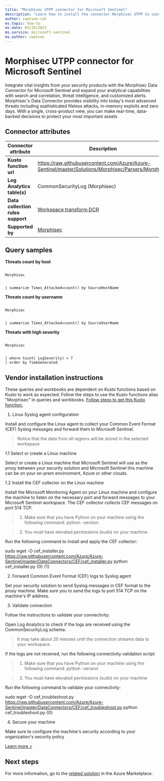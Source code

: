 ```yaml
---
title: "Morphisec UTPP connector for Microsoft Sentinel"
description: "Learn how to install the connector Morphisec UTPP to connect your data source to Microsoft Sentinel."
author: cwatson-cat
ms.topic: how-to
ms.date: 03/25/2023
ms.service: microsoft-sentinel
ms.author: cwatson
---
```


# Morphisec UTPP connector for Microsoft Sentinel

Integrate vital insights from your security products with the Morphisec Data Connector for Microsoft Sentinel and expand your analytical capabilities with search and correlation, threat intelligence, and customized alerts. Morphisec's Data Connector provides visibility into today's most advanced threats including sophisticated fileless attacks, in-memory exploits and zero days. With a single, cross-product view, you can make real-time, data-backed decisions to protect your most important assets

## Connector attributes

| Connector attribute | Description |
| --- | --- |
| **Kusto function url** | https://raw.githubusercontent.com/Azure/Azure-Sentinel/master/Solutions/Morphisec/Parsers/Morphisec |
| **Log Analytics table(s)** | CommonSecurityLog (Morphisec)<br/> |
| **Data collection rules support** | [Workspace transform DCR](/azure/azure-monitor/logs/tutorial-workspace-transformations-portal) |
| **Supported by** | [Morphisec](https://support.morphisec.com/hc) |

## Query samples

**Threats count by host**
   ```kusto

Morphisec

            
   | summarize Times_Attacked=count() by SourceHostName
   ```

**Threats count by username**
   ```kusto

Morphisec

            
   | summarize Times_Attacked=count() by SourceUserName
   ```

**Threats with high severity**
   ```kusto

Morphisec

            
   | where toint( LogSeverity) > 7  
   | order by TimeGenerated
   ```



## Vendor installation instructions


These queries and workbooks are dependent on Kusto functions based on Kusto to work as expected. Follow the steps to use the Kusto functions alias "Morphisec" 
in queries and workbooks. [Follow steps to get this Kusto function.](https://raw.githubusercontent.com/Azure/Azure-Sentinel/master/Solutions/Morphisec/Parsers/Morphisec)

1. Linux Syslog agent configuration

Install and configure the Linux agent to collect your Common Event Format (CEF) Syslog messages and forward them to Microsoft Sentinel.

> Notice that the data from all regions will be stored in the selected workspace

1.1 Select or create a Linux machine

Select or create a Linux machine that Microsoft Sentinel will use as the proxy between your security solution and Microsoft Sentinel this machine can be on your on-prem environment, Azure or other clouds.

1.2 Install the CEF collector on the Linux machine

Install the Microsoft Monitoring Agent on your Linux machine and configure the machine to listen on the necessary port and forward messages to your Microsoft Sentinel workspace. The CEF collector collects CEF messages on port 514 TCP.

> 1. Make sure that you have Python on your machine using the following command: python -version.

> 2. You must have elevated permissions (sudo) on your machine.

   Run the following command to install and apply the CEF collector:

   sudo wget -O cef_installer.py https://raw.githubusercontent.com/Azure/Azure-Sentinel/master/DataConnectors/CEF/cef_installer.py python cef_installer.py {0} {1}

2. Forward Common Event Format (CEF) logs to Syslog agent

Set your security solution to send Syslog messages in CEF format to the proxy machine. Make sure you to send the logs to port 514 TCP on the machine's IP address.

3. Validate connection

Follow the instructions to validate your connectivity:

Open Log Analytics to check if the logs are received using the CommonSecurityLog schema.

>It may take about 20 minutes until the connection streams data to your workspace.

If the logs are not received, run the following connectivity validation script:

> 1. Make sure that you have Python on your machine using the following command: python -version

>2. You must have elevated permissions (sudo) on your machine

   Run the following command to validate your connectivity:

   sudo wget  -O cef_troubleshoot.py https://raw.githubusercontent.com/Azure/Azure-Sentinel/master/DataConnectors/CEF/cef_troubleshoot.py python cef_troubleshoot.py  {0}

4. Secure your machine 

Make sure to configure the machine's security according to your organization's security policy


[Learn more >](https://aka.ms/SecureCEF)



## Next steps

For more information, go to the [related solution](https://azuremarketplace.microsoft.com/en-us/marketplace/apps/morphisec.morphisec_utpp_mss?tab=Overview) in the Azure Marketplace.
